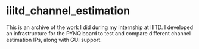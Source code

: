 # iiitd_channel_estimation
This is an archive of the work I did during my internship at IIITD. I developed an infrastructure for the PYNQ board to test and compare different channel estimation IPs, along with GUI support.
